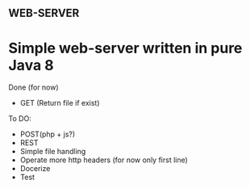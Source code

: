 ## WEB-SERVER
# Simple web-server written in pure Java 8

Done (for now)
- GET (Return file if exist)

To DO:
- POST(php + js?)
- REST
- Simple file handling
- Operate more http headers (for now only first line)
- Docerize
- Test
